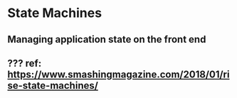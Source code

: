 # State Machines
## Managing application state on the front end

???
ref: https://www.smashingmagazine.com/2018/01/rise-state-machines/
---
